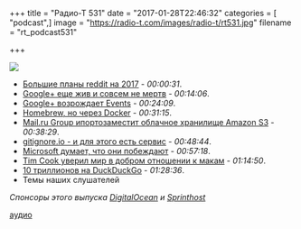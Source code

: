 +++
title = "Радио-Т 531"
date = "2017-01-28T22:46:32"
categories = [ "podcast",]
image = "https://radio-t.com/images/radio-t/rt531.jpg"
filename = "rt_podcast531"

+++

![](https://radio-t.com/images/radio-t/rt531.jpg)

- [Большие планы reddit на 2017](https://www.reddit.com/r/announcements/comments/5q4qmg/out_with_2016_in_with_2017/) - *00:00:31*.
- [Google+ еще жив и совсем не мертв](http://mashable.com/2017/01/18/who-is-using-google-plus-anyway/) - *00:14:06*.
- [Google+ возрождает Events](https://www.engadget.com/2017/01/17/google-plus-events-comments-photo-zoom/) - *00:24:09*.
- [Homebrew, но через Docker](https://github.com/bfirsh/whalebrew) - *00:31:15*.
- [Mail.ru Group ипортозаместит облачное хранилище Amazon S3](https://roem.ru/26-01-2017/241504/mail-ru-group-amazon/) - *00:38:29*.
- [gitignore.io  - и для этого есть сервис](https://www.gitignore.io) - *00:48:44*.
- [Microsoft думает, что они побеждают](http://www.cultofmac.com/464316/microsoft-says-winning-latest-war-macs/) - *00:57:18*.
- [Tim Cook уверил мир в добром отношении к макам](https://techcrunch.com/2016/12/19/apples-tim-cook-assures-employees-that-it-is-committed-to-the-mac-and-that-great-desktops-are-coming/) - *01:14:50*.
- [10 триллионов на DuckDuckGo](https://spreadprivacy.com/10-billion-fc7808c91343?gi=64a4e9860df5) - *01:28:36*.
- Темы наших слушателей

_Спонсоры этого выпуска [DigitalOcean](https://www.digitalocean.com) и [Sprinthost](https://sprintbox.ru)_

[аудио](http://cdn.radio-t.com/rt_podcast531.mp3)
<audio src="http://cdn.radio-t.com/rt_podcast531.mp3" preload="none"></audio>